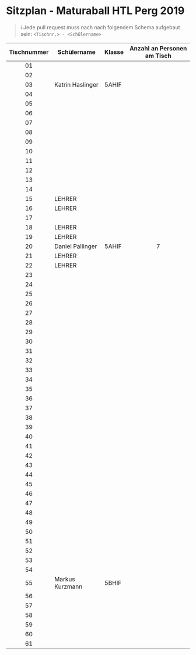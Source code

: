 # Sitzplan - Maturaball HTL Perg 2019

>:information_source: Jede pull request muss nach nach folgendem Schema aufgebaut sein: `<Tischnr.> - <Schülername>`

|  Tischnummer |  Schülername          | Klasse | Anzahl an Personen am Tisch |
|:------------:| --------------------- | ------ |:---------------------------:|
|      01      |                       |        |                             |
|      02      |                       |        |                             |
|      03      | Katrin Haslinger      | 5AHIF  |                             |
|      04      |                       |        |                             |
|      05      |                       |        |                             |
|      06      |                       |        |                             |
|      07      |                       |        |                             |
|      08      |                       |        |                             |
|      09      |                       |        |                             |
|      10      |                       |        |                             |
|      11      |                       |        |                             |
|      12      |                       |        |                             |
|      13      |                       |        |                             |
|      14      |                       |        |                             |
|      15      | LEHRER                |        |                             |
|      16      | LEHRER                |        |                             |
|      17      |                       |        |                             |
|      18      | LEHRER                |        |                             |
|      19      | LEHRER                |        |                             |
|      20      | Daniel Pallinger      | 5AHIF  | 7                           |
|      21      | LEHRER                |        |                             |
|      22      | LEHRER                |        |                             |
|      23      |                       |        |                             |
|      24      |                       |        |                             |
|      25      |                       |        |                             |
|      26      |                       |        |                             |
|      27      |                       |        |                             |
|      28      |                       |        |                             |
|      29      |                       |        |                             |
|      30      |                       |        |                             |
|      31      |                       |        |                             |
|      32      |                       |        |                             |
|      33      |                       |        |                             |
|      34      |                       |        |                             |
|      35      |                       |        |                             |
|      36      |                       |        |                             |
|      37      |                       |        |                             |
|      38      |                       |        |                             |
|      39      |                       |        |                             |
|      40      |                       |        |                             |
|      41      |                       |        |                             |
|      42      |                       |        |                             |
|      43      |                       |        |                             |
|      44      |                       |        |                             |
|      45      |                       |        |                             |
|      46      |                       |        |                             |
|      47      |                       |        |                             |
|      48      |                       |        |                             |
|      49      |                       |        |                             |
|      50      |                       |        |                             |
|      51      |                       |        |                             |
|      52      |                       |        |                             |
|      53      |                       |        |                             |
|      54      |                       |        |                             |
|      55      | Markus Kurzmann       | 5BHIF  |                             |
|      56      |                       |        |                             |
|      57      |                       |        |                             |
|      58      |                       |        |                             |
|      59      |                       |        |                             |
|      60      |                       |        |                             |
|      61      |                       |        |                             |
         
